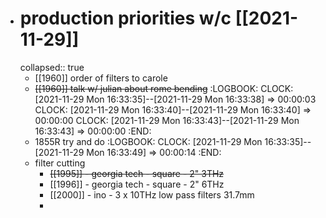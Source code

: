 - # production priorities w/c [[2021-11-29]]
  collapsed:: true
	- [[1960]] order of filters to carole
	- ~~[[1960]] talk w/ julian about rome bending~~
	  :LOGBOOK:
	  CLOCK: [2021-11-29 Mon 16:33:35]--[2021-11-29 Mon 16:33:38] =>  00:00:03
	  CLOCK: [2021-11-29 Mon 16:33:40]--[2021-11-29 Mon 16:33:40] =>  00:00:00
	  CLOCK: [2021-11-29 Mon 16:33:43]--[2021-11-29 Mon 16:33:43] =>  00:00:00
	  :END:
	- 1855R try and do
	  :LOGBOOK:
	  CLOCK: [2021-11-29 Mon 16:33:35]--[2021-11-29 Mon 16:33:49] =>  00:00:14
	  :END:
	- filter cutting
		- ~~[[1995]] - georgia tech - square - 2" 3THz~~
		- [[1996]] - georgia tech - square - 2" 6THz
		- [[2000]] - ino - 3 x 10THz low pass filters  31.7mm
		-
